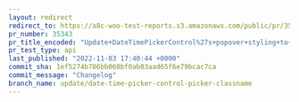 ```yaml
---
layout: redirect
redirect_to: https://a8c-woo-test-reports.s3.amazonaws.com/public/pr/35343/api/index.html
pr_number: 35343
pr_title_encoded: "Update+DateTimePickerControl%27s+popover+styling+to+work+with+slot-fill"
pr_test_type: api
last_published: "2022-11-03 17:40:44 +0000"
commit_sha: 1ef5274b786bb060bf0ab03aad65f6e79bcac7ca
commit_message: "Changelog"
branch_name: update/date-time-picker-control-picker-classname
---
```

